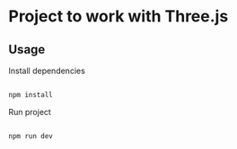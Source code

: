 # Project to work with Three.js

## Usage

Install dependencies

```bash

npm install

```

Run project

```bash

npm run dev

```
